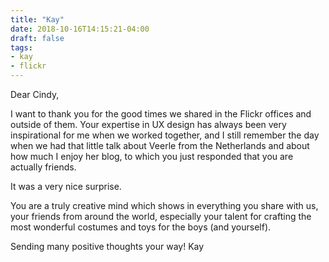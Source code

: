 ```yaml
---
title: "Kay"
date: 2018-10-16T14:15:21-04:00
draft: false
tags:
- kay
- flickr
---
```


Dear Cindy,

I want to thank you for the good times we shared in the Flickr offices and outside of them. Your expertise in UX design has always been very inspirational for me when we worked together, and I still remember the day when we had that little talk about Veerle from the Netherlands and about how much I enjoy her blog, to which you just responded that you are actually friends.

It was a very nice surprise.

You are a truly creative mind which shows in everything you share with us, your friends from around the world, especially your talent for crafting the most wonderful costumes and toys for the boys (and yourself).

Sending many positive thoughts your way!
Kay
